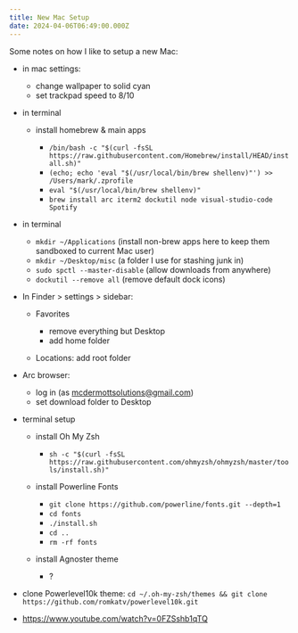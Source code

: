 ```yaml
---
title: New Mac Setup
date: 2024-04-06T06:49:00.000Z
---
```

Some notes on how I like to setup a new Mac:

* in mac settings:

  * change wallpaper to solid cyan
  * set trackpad speed to 8/10
* in terminal

  * install homebrew & main apps

    * `/bin/bash -c "$(curl -fsSL https://raw.githubusercontent.com/Homebrew/install/HEAD/install.sh)"`
    * `(echo; echo 'eval "$(/usr/local/bin/brew shellenv)"') >> /Users/mark/.zprofile`
    * `eval "$(/usr/local/bin/brew shellenv)"`
    * `brew install arc iterm2 dockutil node visual-studio-code Spotify`
* in terminal

  * `mkdir ~/Applications` (install non-brew apps here to keep them sandboxed to current Mac user)
  * `mkdir ~/Desktop/misc` (a folder I use for stashing junk in)
  * `sudo spctl --master-disable` (allow downloads from anywhere)
  * `dockutil --remove all` (remove default dock icons)
* In Finder > settings > sidebar:

  * Favorites

    * remove everything but Desktop
    * add home folder
  * Locations: add root folder
* Arc browser:

  * log in (as mcdermottsolutions@gmail.com)
  * set download folder to Desktop
* terminal setup

  * install Oh My Zsh

    * `sh -c "$(curl -fsSL https://raw.githubusercontent.com/ohmyzsh/ohmyzsh/master/tools/install.sh)"`
  * install Powerline Fonts

    * `git clone https://github.com/powerline/fonts.git --depth=1`
    * `cd fonts `
    * `./install.sh `
    * `cd .. `
    * `rm -rf fonts`
  * install Agnoster theme

    * ?
* clone Powerlevel10k theme: `cd ~/.oh-my-zsh/themes && git clone https://github.com/romkatv/powerlevel10k.git`
* https://www.youtube.com/watch?v=0FZSshb1qTQ
